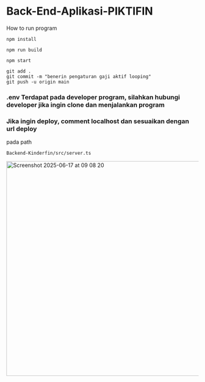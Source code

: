# Back-End-Aplikasi-PIKTIFIN

How to run program

```
npm install

npm run build

npm start
```

```
git add .
git commit -m "benerin pengaturan gaji aktif looping"
git push -u origin main
```

### .env Terdapat pada developer program, silahkan hubungi developer jika ingin clone dan menjalankan program


### Jika ingin deploy, comment localhost dan sesuaikan dengan url deploy
pada path 
```
Backend-Kinderfin/src/server.ts
```
<img width="564" alt="Screenshot 2025-06-17 at 09 08 20" src="https://github.com/user-attachments/assets/3f414103-570a-4c55-afa7-c199f18b163f" />
